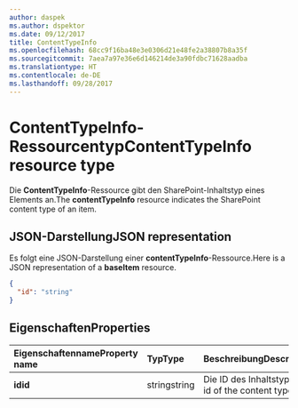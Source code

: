 ```yaml
---
author: daspek
ms.author: dspektor
ms.date: 09/12/2017
title: ContentTypeInfo
ms.openlocfilehash: 68cc9f16ba48e3e0306d21e48fe2a38807b8a35f
ms.sourcegitcommit: 7aea7a97e36e6d146214de3a90fdbc71628aadba
ms.translationtype: HT
ms.contentlocale: de-DE
ms.lasthandoff: 09/28/2017
---
```

# <a name="contenttypeinfo-resource-type"></a><span data-ttu-id="ec625-102">ContentTypeInfo-Ressourcentyp</span><span class="sxs-lookup"><span data-stu-id="ec625-102">ContentTypeInfo resource type</span></span>

<span data-ttu-id="ec625-103">Die **ContentTypeInfo**-Ressource gibt den SharePoint-Inhaltstyp eines Elements an.</span><span class="sxs-lookup"><span data-stu-id="ec625-103">The **contentTypeInfo** resource indicates the SharePoint content type of an item.</span></span>

## <a name="json-representation"></a><span data-ttu-id="ec625-104">JSON-Darstellung</span><span class="sxs-lookup"><span data-stu-id="ec625-104">JSON representation</span></span>

<span data-ttu-id="ec625-105">Es folgt eine JSON-Darstellung einer **contentTypeInfo**-Ressource.</span><span class="sxs-lookup"><span data-stu-id="ec625-105">Here is a JSON representation of a **baseItem** resource.</span></span>
<!-- { "blockType": "resource", "@odata.type": "microsoft.graph.contentTypeInfo", "@type.aka": "oneDrive.contentTypeFacet" } -->

```json
{
  "id": "string"
}
```

## <a name="properties"></a><span data-ttu-id="ec625-106">Eigenschaften</span><span class="sxs-lookup"><span data-stu-id="ec625-106">Properties</span></span>

| <span data-ttu-id="ec625-107">Eigenschaftenname</span><span class="sxs-lookup"><span data-stu-id="ec625-107">Property name</span></span>     | <span data-ttu-id="ec625-108">Typ</span><span class="sxs-lookup"><span data-stu-id="ec625-108">Type</span></span>    | <span data-ttu-id="ec625-109">Beschreibung</span><span class="sxs-lookup"><span data-stu-id="ec625-109">Description</span></span>
|:------------------|:--------|:----------------------------------------------------
| <span data-ttu-id="ec625-110">**id**</span><span class="sxs-lookup"><span data-stu-id="ec625-110">**id**</span></span>            | <span data-ttu-id="ec625-111">string</span><span class="sxs-lookup"><span data-stu-id="ec625-111">string</span></span>  | <span data-ttu-id="ec625-112">Die ID des Inhaltstyps.</span><span class="sxs-lookup"><span data-stu-id="ec625-112">The id of the content type.</span></span>

<!-- {
  "type": "#page.annotation",
  "description": "",
  "keywords": "",
  "section": "documentation",
  "tocPath": "Resources/ContentTypeInfo"
} -->
